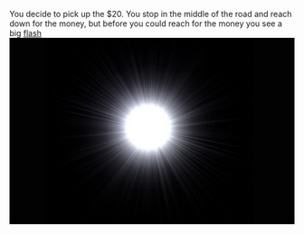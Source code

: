 You decide to pick up the $20. You stop in the middle of the road and reach down for the money, but before you could reach for the money you see a big [flash](truck.md)
![Alt git add](Flash.png)